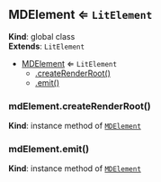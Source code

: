 <a name="MDElement"></a>

## MDElement ⇐ <code>LitElement</code>
**Kind**: global class  
**Extends**: <code>LitElement</code>  

* [MDElement](#MDElement) ⇐ <code>LitElement</code>
    * [.createRenderRoot()](#MDElement+createRenderRoot)
    * [.emit()](#MDElement+emit)

<a name="MDElement+createRenderRoot"></a>

### mdElement.createRenderRoot()
**Kind**: instance method of [<code>MDElement</code>](#MDElement)  
<a name="MDElement+emit"></a>

### mdElement.emit()
**Kind**: instance method of [<code>MDElement</code>](#MDElement)  
